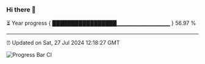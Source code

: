 ### Hi there 👋

⏳ Year progress { █████████████████▁▁▁▁▁▁▁▁▁▁▁▁▁ } 56.97 %

---

⏰ Updated on Sat, 27 Jul 2024 12:18:27 GMT

![Progress Bar CI](https://github.com/code-lakshay/GitHub-Actions-Demo/workflows/Progress%20Bar%20CI/badge.svg)

